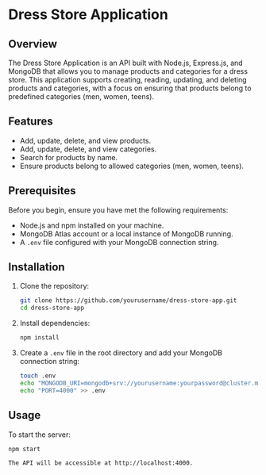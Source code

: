 # Dress Store Application

## Overview
The Dress Store Application is an API built with Node.js, Express.js, and MongoDB that allows you to manage products and categories for a dress store. This application supports creating, reading, updating, and deleting products and categories, with a focus on ensuring that products belong to predefined categories (men, women, teens).

## Features
- Add, update, delete, and view products.
- Add, update, delete, and view categories.
- Search for products by name.
- Ensure products belong to allowed categories (men, women, teens).

## Prerequisites
Before you begin, ensure you have met the following requirements:
- Node.js and npm installed on your machine.
- MongoDB Atlas account or a local instance of MongoDB running.
- A `.env` file configured with your MongoDB connection string.

## Installation
1. Clone the repository:
    ```sh
    git clone https://github.com/yourusername/dress-store-app.git
    cd dress-store-app
    ```

2. Install dependencies:
    ```sh
    npm install
    ```

3. Create a `.env` file in the root directory and add your MongoDB connection string:
    ```sh
    touch .env
    echo "MONGODB_URI=mongodb+srv://yourusername:yourpassword@cluster.mongodb.net/marketplace?retryWrites=true&w=majority" >> .env
    echo "PORT=4000" >> .env
    ```

## Usage
To start the server:
```sh
npm start

The API will be accessible at http://localhost:4000.
